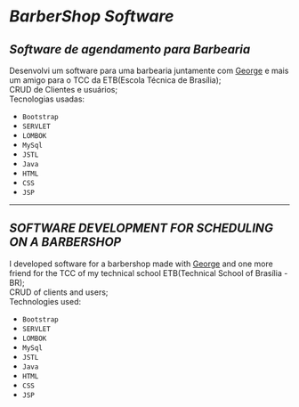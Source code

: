 # *BarberShop Software*
_**Software de agendamento para Barbearia**_
---
Desenvolvi um software para uma barbearia juntamente com [George](https://github.com/gehhanna) e mais um amigo para o TCC da ETB(Escola Técnica de Brasília);\
CRUD de Clientes e usuários;\
Tecnologias usadas:
* `Bootstrap`
* `SERVLET`
* `LOMBOK`
* `MySql`
* `JSTL`
* `Java`
* `HTML`
* `CSS`
* `JSP`

---
_**SOFTWARE DEVELOPMENT FOR SCHEDULING ON A BARBERSHOP**_
---
I developed software for a barbershop made with [George](https://github.com/gehhanna) and one more friend for the TCC of my technical school ETB(Technical School of Brasília - BR);\
CRUD of clients and users;\
Technologies used:
* `Bootstrap`
* `SERVLET`
* `LOMBOK`
* `MySql`
* `JSTL`
* `Java`
* `HTML`
* `CSS`
* `JSP`
